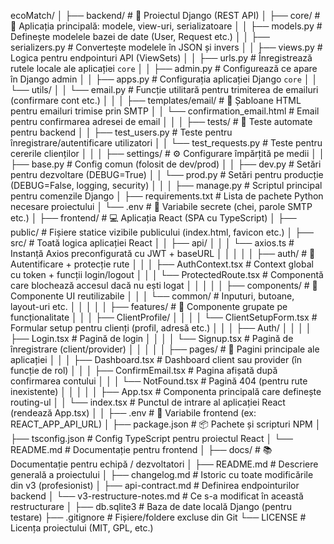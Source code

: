 ecoMatch/
│
├── backend/                           # 🔧 Proiectul Django (REST API)
│   ├── core/                          # 🧠 Aplicația principală: modele, view-uri, serializatoare
│   │   ├── models.py                  # Definește modelele bazei de date (User, Request etc.)
│   │   ├── serializers.py             # Convertește modelele în JSON și invers
│   │   ├── views.py                   # Logica pentru endpointuri API (ViewSets)
│   │   ├── urls.py                    # Înregistrează rutele locale ale aplicației `core`
│   │   ├── admin.py                   # Configurează ce apare în Django admin
│   │   ├── apps.py                    # Configurația aplicației Django `core`
│   │   └── utils/
│   │       └── email.py               # Funcție utilitară pentru trimiterea de emailuri (confirmare cont etc.)
│   │
│   ├── templates/email/              # 📧 Șabloane HTML pentru emailuri trimise prin SMTP
│   │   └── confirmation_email.html    # Email pentru confirmarea adresei de email
│   │
│   ├── tests/                         # 🧪 Teste automate pentru backend
│   │   ├── test_users.py              # Teste pentru înregistrare/autentificare utilizatori
│   │   └── test_requests.py           # Teste pentru cererile clienților
│   │
│   ├── settings/                      # ⚙️ Configurare împărțită pe medii
│   │   ├── base.py                    # Config comun (folosit de dev/prod)
│   │   ├── dev.py                     # Setări pentru dezvoltare (DEBUG=True)
│   │   └── prod.py                    # Setări pentru producție (DEBUG=False, logging, security)
│   │
│   ├── manage.py                      # Scriptul principal pentru comenzile Django
│   ├── requirements.txt               # Lista de pachete Python necesare proiectului
│   └── .env                           # 🔐 Variabile secrete (chei, parole SMTP etc.)
│
├── frontend/                          # 💻 Aplicația React (SPA cu TypeScript)
│   ├── public/                        # Fișiere statice vizibile publicului (index.html, favicon etc.)
│   ├── src/                           # Toată logica aplicației React
│   │   ├── api/
│   │   │   └── axios.ts               # Instanță Axios preconfigurată cu JWT + baseURL
│   │   │
│   │   ├── auth/                      # 🔐 Autentificare + protecție rute
│   │   │   ├── AuthContext.tsx        # Context global cu token + funcții login/logout
│   │   │   └── ProtectedRoute.tsx     # Componentă care blochează accesul dacă nu ești logat
│   │   │
│   │   ├── components/                # 🔄 Componente UI reutilizabile
│   │   │   └── common/                # Inputuri, butoane, layout-uri etc.
│   │   │
│   │   ├── features/                  # 🧩 Componente grupate pe funcționalitate
│   │   │   ├── ClientProfile/
│   │   │   │   └── ClientSetupForm.tsx # Formular setup pentru clienți (profil, adresă etc.)
│   │   │   ├── Auth/
│   │   │   │   ├── Login.tsx          # Pagină de login
│   │   │   │   └── Signup.tsx         # Pagină de înregistrare (client/provider)
│   │   │
│   │   ├── pages/                     # 📄 Pagini principale ale aplicației
│   │   │   ├── Dashboard.tsx          # Dashboard client sau provider (în funcție de rol)
│   │   │   ├── ConfirmEmail.tsx       # Pagina afișată după confirmarea contului
│   │   │   └── NotFound.tsx           # Pagină 404 (pentru rute inexistente)
│   │   │
│   │   ├── App.tsx                    # Componenta principală care definește routing-ul
│   │   └── index.tsx                  # Punctul de intrare al aplicației React (rendează App.tsx)
│
│   ├── .env                           # 🔐 Variabile frontend (ex: REACT_APP_API_URL)
│   ├── package.json                   # 📦 Pachete și scripturi NPM
│   ├── tsconfig.json                  # Config TypeScript pentru proiectul React
│   └── README.md                      # Documentație pentru frontend
│
├── docs/                              # 📚 Documentație pentru echipă / dezvoltatori
│   ├── README.md                      # Descriere generală a proiectului
│   ├── changelog.md                   # Istoric cu toate modificările din v3 (profesionist)
│   ├── api-contract.md                # Definirea endpointurilor backend
│   └── v3-restructure-notes.md        # Ce s-a modificat în această restructurare
│
├── db.sqlite3                         # Baza de date locală Django (pentru testare)
├── .gitignore                         # Fișiere/foldere excluse din Git
└── LICENSE                            # Licența proiectului (MIT, GPL, etc.)
